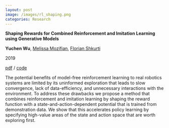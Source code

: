 ```yaml
---
layout: post
image: /images/rl_shaping.png
categories: Research
---
```

<!-- title -->
**Shaping Rewards for Combined Reinforcement and Imitation Learning using Generative Models**<br/>
<!-- authors -->
**Yuchen Wu**, [Melissa Mozifian](https://mila.quebec/en/person/melissa-mozifian/), [Florian Shkurti](http://www.cs.toronto.edu/~florian/)<br/>
<!-- venu, date -->
2019<br/>
<!-- archive, code, slides -->
[pdf](http://www.cs.toronto.edu/~florian/rl_with_shaping/RLfD_via_Shaping.pdf) / [code](https://github.com/cheneyuwu/TD3fD-through-Shaping-using-Generative-Models)

<!-- abstract -->
The potential benefits of model-free reinforcement learning to real robotics systems are limited by its uninformed exploration that leads to slow convergence, lack of data-efficiency, and unnecessary interactions with the environment. To address these drawbacks we propose a method that combines reinforcement and imitation learning by shaping the reward function with a state-and-action-dependent potential that is trained from demonstration data. We show that this accelerates policy learning by specifying high-value areas of the state and action space that are worth exploring first.
